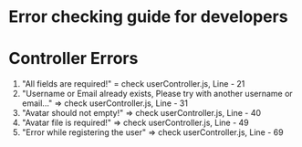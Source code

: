 # Error checking guide for developers

# Controller Errors

<!-- userRegister -->
1. "All fields are required!" = check userController.js, Line - 21
2. "Username or Email already exists, Please try with another username or email..." => check userController.js, Line - 31
3. "Avatar should not empty!" => check userController.js, Line - 40
4. "Avatar file is required!" => check userController.js, Line - 49
5. "Error while registering the user" => check userController.js, Line - 69

<!-- userLogin -->


